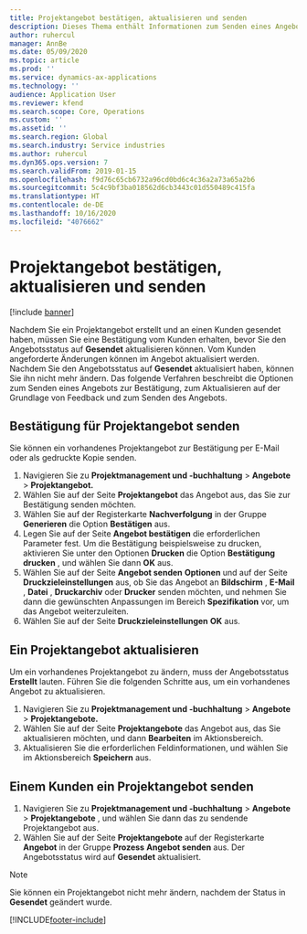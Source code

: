 ```yaml
---
title: Projektangebot bestätigen, aktualisieren und senden
description: Dieses Thema enthält Informationen zum Senden eines Angebots an den Kunden zur Bestätigung, zum Ändern basierend auf dem Feedback und zum erneuten Senden des Angebots.
author: ruhercul
manager: AnnBe
ms.date: 05/09/2020
ms.topic: article
ms.prod: ''
ms.service: dynamics-ax-applications
ms.technology: ''
audience: Application User
ms.reviewer: kfend
ms.search.scope: Core, Operations
ms.custom: ''
ms.assetid: ''
ms.search.region: Global
ms.search.industry: Service industries
ms.author: ruhercul
ms.dyn365.ops.version: 7
ms.search.validFrom: 2019-01-15
ms.openlocfilehash: f9d76c65cb6732a96cd0bd6c4c36a2a73a65a2b6
ms.sourcegitcommit: 5c4c9bf3ba018562d6cb3443c01d550489c415fa
ms.translationtype: HT
ms.contentlocale: de-DE
ms.lasthandoff: 10/16/2020
ms.locfileid: "4076662"
---
```

# <a name="confirm-update-and-send-a-project-quotation"></a>Projektangebot bestätigen, aktualisieren und senden

[!include [banner](../includes/banner.md)]

Nachdem Sie ein Projektangebot erstellt und an einen Kunden gesendet haben, müssen Sie eine Bestätigung vom Kunden erhalten, bevor Sie den Angebotsstatus auf **Gesendet** aktualisieren können. Vom Kunden angeforderte Änderungen können im Angebot aktualisiert werden. Nachdem Sie den Angebotsstatus auf **Gesendet** aktualisiert haben, können Sie ihn nicht mehr ändern. Das folgende Verfahren beschreibt die Optionen zum Senden eines Angebots zur Bestätigung, zum Aktualisieren auf der Grundlage von Feedback und zum Senden des Angebots.

## <a name="send-a-project-quotation-confirmation"></a>Bestätigung für Projektangebot senden  

Sie können ein vorhandenes Projektangebot zur Bestätigung per E-Mail oder als gedruckte Kopie senden. 

1. Navigieren Sie zu **Projektmanagement und -buchhaltung** > **Angebote** > **Projektangebot.** 
2. Wählen Sie auf der Seite **Projektangebot** das Angebot aus, das Sie zur Bestätigung senden möchten. 
3. Wählen Sie auf der Registerkarte **Nachverfolgung** in der Gruppe **Generieren** die Option **Bestätigen** aus. 
4. Legen Sie auf der Seite **Angebot bestätigen** die erforderlichen Parameter fest. Um die Bestätigung beispielsweise zu drucken, aktivieren Sie unter den Optionen **Drucken** die Option **Bestätigung drucken** , und wählen Sie dann **OK** aus.
5. Wählen Sie auf der Seite **Angebot senden** **Optionen** und auf der Seite **Druckzieleinstellungen** aus, ob Sie das Angebot an **Bildschirm** , **E-Mail** , **Datei** , **Druckarchiv** oder **Drucker** senden möchten, und nehmen Sie dann die gewünschten Anpassungen im Bereich **Spezifikation** vor, um das Angebot weiterzuleiten.
6. Wählen Sie auf der Seite **Druckzieleinstellungen** **OK** aus.  

## <a name="update-a-project-quotation"></a>Ein Projektangebot aktualisieren

Um ein vorhandenes Projektangebot zu ändern, muss der Angebotsstatus **Erstellt** lauten. Führen Sie die folgenden Schritte aus, um ein vorhandenes Angebot zu aktualisieren. 

1. Navigieren Sie zu **Projektmanagement und -buchhaltung** > **Angebote** > **Projektangebote.**
2. Wählen Sie auf der Seite **Projektangebote** das Angebot aus, das Sie aktualisieren möchten, und dann **Bearbeiten** im Aktionsbereich.
3. Aktualisieren Sie die erforderlichen Feldinformationen, und wählen Sie im Aktionsbereich **Speichern** aus.  

## <a name="send-a-project-quotation-to-a-customer"></a>Einem Kunden ein Projektangebot senden 

1. Navigieren Sie zu **Projektmanagement und -buchhaltung** > **Angebote** > **Projektangebote** , und wählen Sie dann das zu sendende Projektangebot aus.
2. Wählen Sie auf der Seite **Projektangebote** auf der Registerkarte **Angebot** in der Gruppe **Prozess** **Angebot senden** aus. Der Angebotsstatus wird auf **Gesendet** aktualisiert.

> [!NOTE]
> Sie können ein Projektangebot nicht mehr ändern, nachdem der Status in **Gesendet** geändert wurde.


[!INCLUDE[footer-include](../includes/footer-banner.md)]